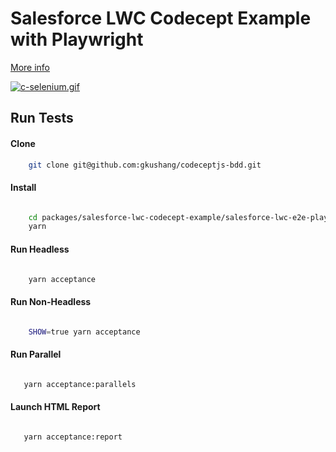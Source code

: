 # Salesforce LWC Codecept Example with Playwright

[More info ](http://localhost:8846/05-01-salesforce-lwc/1-salesforce-lighting-web-components-playwright/)

[![c-selenium.gif](https://i.postimg.cc/d05z9RXg/c-selenium.gif)](https://postimg.cc/B81YSFJC)

## Run Tests

#### Clone

```bash
    git clone git@github.com:gkushang/codeceptjs-bdd.git
```

#### Install

```bash

    cd packages/salesforce-lwc-codecept-example/salesforce-lwc-e2e-playwright
    yarn

```

#### Run Headless

```bash

    yarn acceptance

```

#### Run Non-Headless

```bash

    SHOW=true yarn acceptance

```

#### Run Parallel

```bash

   yarn acceptance:parallels

```

#### Launch HTML Report

```bash

   yarn acceptance:report

```
